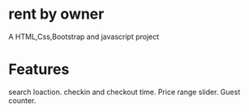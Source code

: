 # rent by owner

A HTML,Css,Bootstrap and javascript project

# Features

search loaction.
checkin and checkout time.
Price range slider.
Guest counter.
